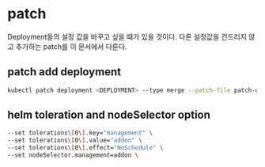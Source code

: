 # patch

Deployment들의 설정 값을 바꾸고 싶을 떄가 있을 것이다. 다른 설정값을 건드리지 않고 추가하는 patch를 이 문서에서 다룬다.

## patch add deployment

```bash
kubectl patch deployment <DEPLOYMENT> --type merge --patch-file patch-deployment.yaml
```

## helm toleration and nodeSelector option

```bash
--set tolerations\[0\].key="management" \
--set tolerations\[0\].value="addon" \
--set tolerations\[0\].effect="NoSchedule" \
--set nodeSelector.management=addon \
```